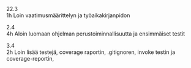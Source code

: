 22.3 \
1h Loin vaatimusmäärittelyn ja työaikakirjanpidon

2.4\
4h Aloin luomaan ohjelman perustoiminnallisuutta ja ensimmäiset testit

3.4\
2h Loin lisää testejä, coverage raportin, .gitignoren, invoke testin ja coverage-reportin, 
